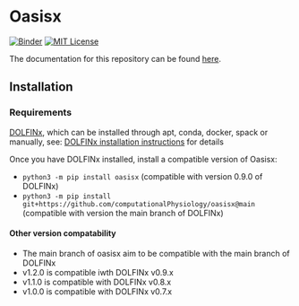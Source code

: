 # Oasisx

[![Binder](https://mybinder.org/badge_logo.svg)](https://mybinder.org/v2/gh/ComputationalPhysiology/oasisx/main)
[![MIT License](https://img.shields.io/github/license/computationalphysiology/oasisx)](LICENSE)

The documentation for this repository can be found [here](https://computationalphysiology.github.io/oasisx).

## Installation

### Requirements

[DOLFINx](https://github.com/FEniCS/dolfinx/), which can be installed through apt, conda, docker, spack or manually, see: [DOLFINx installation instructions](https://github.com/FEniCS/dolfinx/#installation) for details

Once you have DOLFINx installed, install a compatible version of Oasisx:

- `python3 -m pip install oasisx` (compatible with version 0.9.0 of DOLFINx)
- `python3 -m pip install git+https://github.com/computationalPhysiology/oasisx@main` (compatible with version the main branch of DOLFINx)

#### Other version compatability
- The main branch of oasisx aim to be compatible with the main branch of DOLFINx
- v1.2.0 is compatible iwth DOLFINx v0.9.x
- v1.1.0 is compatible with DOLFINx v0.8.x
- v1.0.0 is compatible with DOLFINx v0.7.x
